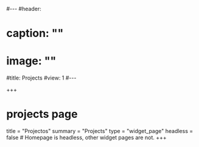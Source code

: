 #---
#header:
#  caption: ""
#  image: ""
#title: Projects
#view: 1
#---

+++
# projects page
title = "Projectos"
summary = "Projects"
type = "widget_page"
headless = false  # Homepage is headless, other widget pages are not.
+++
